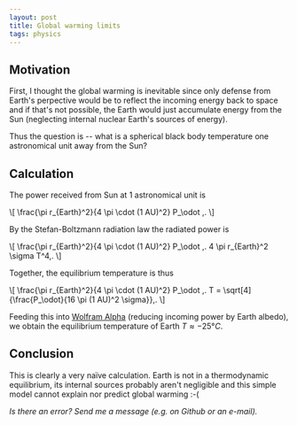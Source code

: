 ```yaml
---
layout: post
title: Global warming limits
tags: physics
---
```


## Motivation

First, I thought the global warming is inevitable since only defense from
Earth's perpective would be to reflect the incoming energy back to space and if
that's not possible, the Earth would just accumulate energy from the Sun
(neglecting internal nuclear Earth's sources of energy).

Thus the question is -- what is a spherical black body temperature one
astronomical unit away from the Sun?

## Calculation

The power received from Sun at 1 astronomical unit is

\\[
\frac{\pi r_{Earth}^2}{4 \pi \cdot (1 AU)^2} P_\odot \,.
\\]

By the Stefan-Boltzmann radiation law the radiated power is

\\[
\frac{\pi r_{Earth}^2}{4 \pi \cdot (1 AU)^2} P_\odot \,.
4 \pi r_{Earth}^2 \sigma T^4\,.
\\]

Together, the equilibrium temperature is thus

\\[
\frac{\pi r_{Earth}^2}{4 \pi \cdot (1 AU)^2} P_\odot \,.
T = \sqrt[4]{\frac{P_\odot}{16 \pi (1 AU)^2 \sigma}}\,.
\\]

Feeding this into [Wolfram Alpha][1] (reducing incoming power by Earth albedo),
we obtain the equilibrium temperature of Earth $T \approx -25 °C$.

## Conclusion

This is clearly a very naïve calculation.
Earth is not in a thermodynamic equilibrium, its internal sources probably
aren't negligible and this simple model cannot explain nor predict global
warming :-(


*Is there an error? Send me a message (e.g. on Github or an e-mail).*

[1]: http://www.wolframalpha.com/input/?i=%28%281-earth+albedo%29+*+solar+power+%2F+%2816*pi+*+stefan-boltzmann+constant+*+AU^2%29%29^%281%2F4%29

